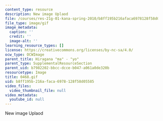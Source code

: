 ```yaml
---
content_type: resource
description: New image Uplaod
file: /courses/res-21g-01-kana-spring-2010/b8ff195b216afaca6978128f58d05585_0468.gif
file_type: image/gif
image_metadata:
  caption: ''
  credit: ''
  image-alt: ''
learning_resource_types: []
license: https://creativecommons.org/licenses/by-nc-sa/4.0/
ocw_type: OCWImage
parent_title: Hiragana "ma" - "yo"
parent_type: SupplementalResourceSection
parent_uid: b7982202-bbcc-dcce-b047-a061a0de320b
resourcetype: Image
title: 0468.gif
uid: b8ff195b-216a-faca-6978-128f58d05585
video_files:
  video_thumbnail_file: null
video_metadata:
  youtube_id: null
---
```

New image Uplaod